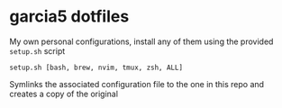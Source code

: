 # garcia5 dotfiles

My own personal configurations, install any of them using the provided `setup.sh` script

```
setup.sh [bash, brew, nvim, tmux, zsh, ALL]
```

Symlinks the associated configuration file to the one in this repo and creates a copy of the original
